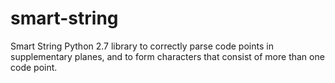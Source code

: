 # smart-string
Smart String Python 2.7 library to correctly parse code points in supplementary planes, and to form characters that consist of more than one code point.
